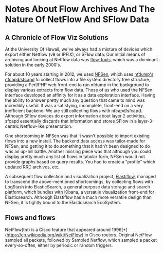 # Notes About Flow Archives And The Nature Of NetFlow And SFlow Data

## A Chronicle of Flow Viz Solutions
At the University Of Hawaii, we've always had a mixture of devices which export either Netflow (v9 or IPFIX), or SFlow data. Our initial means of archiving and looking at Netflow data was [flow-tools](https://web.archive.org/web/20140828225935/http://www.splintered.net/sw/flow-tools), which was a dominant solution in the early 2000's. 

For about 10 years starting in 2012, we used [NFSen](https://sourceforge.net/projects/nfsen/), which uses [nfdump's nfcapd/sfcapd](https://github.com/phaag/nfdump) to collect flows into a file system directory tree structure, providing a Perl/PHP web front-end to run nfdump in the background to display various extracts from flow data. Those of us who used the NFSen interface developed an affinity for it as a data exploration interface. Having the ability to answer pretty much any question that came to mind was incredibly useful. It was a satisfying, incomplete, front-end on a very inefficient backend. We are still collecting flows with nfcapd/sfcapd. Although SFlow devices do export information about layer 2 activities, sfcapd essentially discards that information and stores SFlow in a layer-3-centric Netflow-like presentation.

One shortcoming in NFSen was that it wasn't possible to import existing flows into a new install. The backend data access was tailor-made for NFSen, and getting it to do something that it hadn't been designed to do was an up-hill battle. Another missing piece was that although you could display pretty much any list of flows in tabular form, NFSen would not provide graphs based on query results. You had to create a "profile" which updated RRD archives, etc. 

A subsequent flow collection and visualization project, [Elastiflow](https://www.elastiflow.com/), managed to transcend the above-mentioned shortcomings, by collecting flows with LogStash into ElasticSearch, a general purpose data storage and search platform, which bundles with Kibana, a versatile visualization front-end for Elasticsearch. Although Elastiflow has a much more versatile design than NFSen, it is tightly bound to the Elasticsearch EcoSystem. 

## Flows and flows

NetFlow(tm) is a Cisco feature that appeared around 1996[*] (https://en.wikipedia.org/wiki/NetFlow) in Cisco routers. Original NetFlow sampled all packets, followed by Sampled Netflow, which sampled a packet every-so-often, either by periodic or random triggers. 

